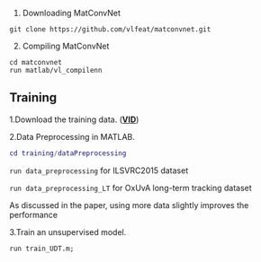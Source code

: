 
1. Downloading MatConvNet
```
git clone https://github.com/vlfeat/matconvnet.git
```

2. Compiling MatConvNet
```
cd matconvnet
run matlab/vl_compilenn
```

## Training

1.Download the training data. ([**VID**](data))

2.Data Preprocessing in MATLAB.

```matlab
cd training/dataPreprocessing
```
`run data_preprocessing` for ILSVRC2015 dataset

`run data_preprocessing_LT` for OxUvA long-term tracking dataset

As discussed in the paper, using more data slightly improves the performance

3.Train an unsupervised model.
```
run train_UDT.m;
```
